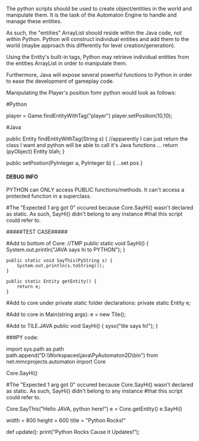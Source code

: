 The python scripts should be used to create object/entities in the world and manipulate them. It is the task of the Automaton Engine
to handle and manage these entities.

As such, the "entities" ArrayList should reside within the Java code, not within Python. Python will construct individual entities and
add them to the world (maybe approach this differently for level creation/generation).

Using the Entity's built-in tags, Python may retrieve individual entities from the entities ArrayList in order to manipulate them.

Furthermore, Java will expose several powerful functions to Python in order to ease the development of gameplay code.

Manipulating the Player's position fomr python would look as follows:

#Python

player = Game.findEntityWithTag("player")
player.setPosition(10,10);

#Java

public Entity findEntityWithTag(String s) { //apparently I can just return the class I want and python will be able to call it's Java functions
	...
	return (pyObject) Entity blah;
}

public setPostion(PyInteger a, PyInteger b) {
	...set pos
}


#### DEBUG INFO ####

PYTHON can ONLY access PUBLIC functions/methods. It can't access a protected function in a superclass.


#The "Expected 1 arg got 0" occured because Core.SayHi() wasn't declared as static. As such, SayHi() didn't belong to any instance
#that this script could refer to.

#####TEST CASE#####

#Add to bottom of Core:
	//TMP
	public static void SayHi() {
		System.out.println("JAVA says hi to PYTHON");
	}
	
	public static void SayThis(PyString s) {
		System.out.println(s.toString());
	}
	
	public static Entity getEntity() {
		return e;
	}

#Add to core under private static folder declarations:
private static Entity e;

#Add to core in Main(string args):
e = new Tile();

#Add to TILE.JAVA
public void SayHi() {
	syso("tile says hi!");
}

###PY code:

import sys.path as path
path.append("D:\Workspaces\java\PyAutomaton2D\bin")
from net.mmcprojects.automaton import Core

Core.SayHi()

#The "Expected 1 arg got 0" occured because Core.SayHi() wasn't declared as static. As such, SayHi() didn't belong to any instance
#that this script could refer to.

Core.SayThis("Hello JAVA, python here!")
e = Core.getEntity()
e.SayHi()

width = 800
height = 600
title = "Python Rocks!"

def update():
	print("Python Rocks Cause it Updates!");